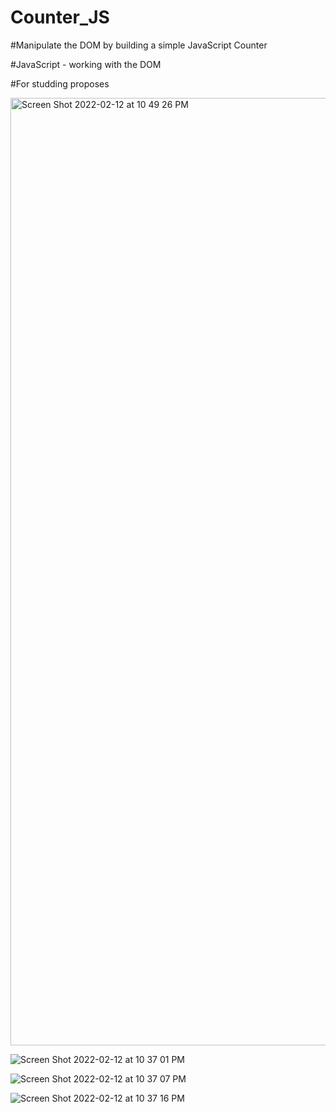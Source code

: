 # Counter_JS
#Manipulate the DOM by building a simple JavaScript Counter

#JavaScript - working with the DOM

#For studding proposes 


<img width="1516" alt="Screen Shot 2022-02-12 at 10 49 26 PM" src="https://user-images.githubusercontent.com/21189063/153737821-1778a9c2-e466-41cd-8f25-9954f9f0ce46.png">


![Screen Shot 2022-02-12 at 10 37 01 PM](https://user-images.githubusercontent.com/21189063/153737732-5b1344a6-99a2-4974-b798-becd28090878.png)

![Screen Shot 2022-02-12 at 10 37 07 PM](https://user-images.githubusercontent.com/21189063/153737740-83ad9403-67e9-4cdc-b2ba-99b8d7ec4a16.png)

![Screen Shot 2022-02-12 at 10 37 16 PM](https://user-images.githubusercontent.com/21189063/153737764-d7b86bde-2d62-466a-91e3-4238a5d72917.png)
